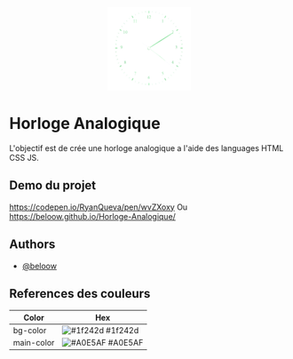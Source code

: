 <div align="center">
    <img src="horloge.png" alt="Logo" width="150" height="150">
</div>

# Horloge Analogique

L'objectif est de crée une horloge analogique a l'aide des languages HTML CSS JS.




## Demo du projet

https://codepen.io/RyanQueva/pen/wvZXoxy
Ou 
https://beloow.github.io/Horloge-Analogique/


## Authors

- [@beloow](https://www.github.com/beloow)

## References des couleurs

| Color             | Hex                                                                    |
| ----------------- | ---------------------------------------------------------------------- |
| bg-color | ![#1f242d](https://via.placeholder.com/10/0a192f?text=+) #1f242d |
| main-color | ![#A0E5AF](https://via.placeholder.com/10/00b48a?text=+) #A0E5AF |